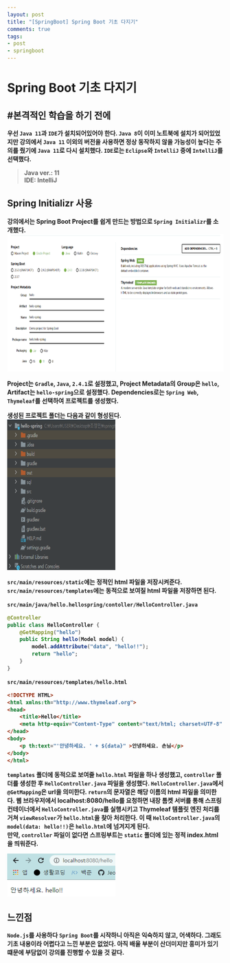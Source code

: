 ```yaml
---
layout: post
title: "[SpringBoot] Spring Boot 기초 다지기"
comments: true
tags:
- post
- springboot
---
```

# <strong>Spring Boot 기초 다지기</strong>  

## <strong>#본격적인 학습을 하기 전에<strong>
우선 `Java 11`과 `IDE`가 설치되어있어야 한다. `Java 8`이 이미 노트북에 설치가 되어있었지만 강의에서 `Java 11` 이외의 버전을 사용하면 정상 동작하지 않을 가능성이 높다는 주의를 줬기에 `Java 11`로 다시 설치했다. `IDE`로는 `Eclipse`와 `IntelliJ` 중에 `IntelliJ`를 선택했다. 
> Java ver.: 11  
> IDE: IntelliJ

## <strong>Spring Initializr 사용</strong>
강의에서는 Spring Boot Project를 쉽게 만드는 방법으로 `Spring Initializr`를 소개했다.
<img src="../images/springinitializr.png" width="100%" height="320px">

Project는 `Gradle`, `Java`, `2.4.1`로 설정했고, Project Metadata의 Group은 `hello`, Artifact는 `hello-spring`으로 설정했다. Dependencies로는 `Spring Web`, `Thymeleaf`를 선택하여 프로젝트를 생성했다.

생성된 프로젝트 폴더는 다음과 같이 형성된다.  
<img src="../images/directory.png" width="50%" height="350px">

`src/main/resources/static`에는 정적인 html 파일을 저장시켜준다. `src/main/resources/templates`에는 동적으로 보여질 html 파일을 저장하면 된다.

`src/main/java/hello.hellospring/contoller/HelloController.java`
```java
@Controller
public class HelloController {
    @GetMapping("hello")
    public String hello(Model model) {
        model.addAttribute("data", "hello!!");
        return "hello";
    }
}
```

`src/main/resources/templates/hello.html`
```html
<!DOCTYPE HTML>
<html xmlns:th="http://www.thymeleaf.org">
<head>
    <title>Hello</title>
    <meta http-equiv="Content-Type" content="text/html; charset=UTF-8" />
</head>
<body>
    <p th:text="'안녕하세요. ' + ${data}" >안녕하세요. 손님</p>
</body>
</html>
```
`templates` 폴더에 동적으로 보여줄 `hello.html` 파일을 하나 생성했고, `controller` 폴더를 생성한 후 `HelloController.java` 파일을 생성했다. `HelloController.java`에서 `@GetMapping`은 url을 의미한다. `return`의 문자열은 해당 이름의 html 파일을 의미한다. 웹 브라우저에서 localhost:8080/hello를 요청하면 내장 톰켓 서버를 통해 스프링 컨테이너에서 `HelloController.java`를 실행시키고 Thymeleaf 템플릿 엔진 처리를 거쳐 `viewResolver`가 `hello.html`을 찾아 처리한다. 이 때 `HelloController.java`의 `model(data: hello!!)`은 `hello.html`에 넘겨지게 된다.  
만약, `controller` 파일이 없다면 스프링부트는 `static` 폴더에 있는 정적 index.html을 띄워준다.  

<img src="../images/hello.png" width="50%" height="100px">


## <strong>느낀점</strong>
`Node.js`를 사용하다 `Spring Boot`를 시작하니 아직은 익숙하지 않고, 어색하다. 그래도 기초 내용이라 어렵다고 느낀 부분은 없었다. 아직 배울 부분이 산더미지만 흥미가 있기 떄문에 부담없이 강의를 진행할 수 있을 것 같다.